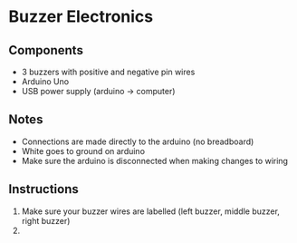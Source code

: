 # Buzzer Electronics

## Components
- 3 buzzers with positive and negative pin wires
- Arduino Uno
- USB power supply (arduino -> computer)

## Notes 
- Connections are made directly to the arduino (no breadboard)
- White goes to ground on arduino
- Make sure the arduino is disconnected when making changes to wiring

## Instructions 
1. Make sure your buzzer wires are labelled (left buzzer, middle buzzer, right buzzer)
2. 
